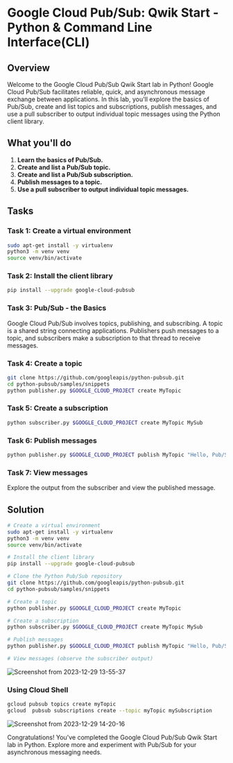 # Google Cloud Pub/Sub: Qwik Start - Python & Command Line Interface(CLI)

## Overview

Welcome to the Google Cloud Pub/Sub Qwik Start lab in Python! Google Cloud Pub/Sub facilitates reliable, quick, and asynchronous message exchange between applications. In this lab, you'll explore the basics of Pub/Sub, create and list topics and subscriptions, publish messages, and use a pull subscriber to output individual topic messages using the Python client library.

## What you'll do

1. **Learn the basics of Pub/Sub.**
2. **Create and list a Pub/Sub topic.**
3. **Create and list a Pub/Sub subscription.**
4. **Publish messages to a topic.**
5. **Use a pull subscriber to output individual topic messages.**

## Tasks

### Task 1: Create a virtual environment

```bash
sudo apt-get install -y virtualenv
python3 -m venv venv
source venv/bin/activate
```

### Task 2: Install the client library

```bash
pip install --upgrade google-cloud-pubsub
```

### Task 3: Pub/Sub - the Basics

Google Cloud Pub/Sub involves topics, publishing, and subscribing. A topic is a shared string connecting applications. Publishers push messages to a topic, and subscribers make a subscription to that thread to receive messages.

### Task 4: Create a topic

```bash
git clone https://github.com/googleapis/python-pubsub.git
cd python-pubsub/samples/snippets
python publisher.py $GOOGLE_CLOUD_PROJECT create MyTopic
```

### Task 5: Create a subscription

```bash
python subscriber.py $GOOGLE_CLOUD_PROJECT create MyTopic MySub
```

### Task 6: Publish messages

```bash
python publisher.py $GOOGLE_CLOUD_PROJECT publish MyTopic "Hello, Pub/Sub!"
```

### Task 7: View messages

Explore the output from the subscriber and view the published message.

## Solution

```bash
# Create a virtual environment
sudo apt-get install -y virtualenv
python3 -m venv venv
source venv/bin/activate

# Install the client library
pip install --upgrade google-cloud-pubsub

# Clone the Python Pub/Sub repository
git clone https://github.com/googleapis/python-pubsub.git
cd python-pubsub/samples/snippets

# Create a topic
python publisher.py $GOOGLE_CLOUD_PROJECT create MyTopic

# Create a subscription
python subscriber.py $GOOGLE_CLOUD_PROJECT create MyTopic MySub

# Publish messages
python publisher.py $GOOGLE_CLOUD_PROJECT publish MyTopic "Hello, Pub/Sub!"

# View messages (observe the subscriber output)
```
![Screenshot from 2023-12-29 13-55-37](https://github.com/Dev0psKing/Google-Cloud-Hands_On/assets/99263767/a8362c45-35e2-4064-82c3-6d2121e6ba81)


### Using Cloud Shell
```bash
gcloud pubsub topics create myTopic
gcloud  pubsub subscriptions create --topic myTopic mySubscription

```
![Screenshot from 2023-12-29 14-20-16](https://github.com/Dev0psKing/Google-Cloud-Hands_On/assets/99263767/7ef827b0-2f25-4ae2-ad32-fd02e6088a6c)


Congratulations! You've completed the Google Cloud Pub/Sub Qwik Start lab in Python. Explore more and experiment with Pub/Sub for your asynchronous messaging needs.
